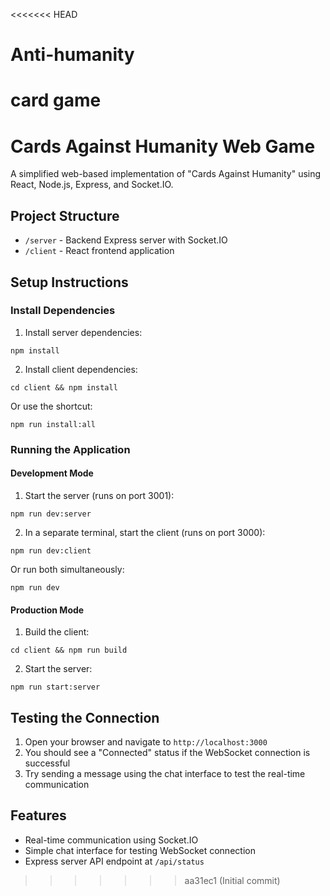 <<<<<<< HEAD
# Anti-humanity
card game
=======
# Cards Against Humanity Web Game

A simplified web-based implementation of "Cards Against Humanity" using React, Node.js, Express, and Socket.IO.

## Project Structure

- `/server` - Backend Express server with Socket.IO
- `/client` - React frontend application

## Setup Instructions

### Install Dependencies

1. Install server dependencies:
```
npm install
```

2. Install client dependencies:
```
cd client && npm install
```

Or use the shortcut:
```
npm run install:all
```

### Running the Application

#### Development Mode

1. Start the server (runs on port 3001):
```
npm run dev:server
```

2. In a separate terminal, start the client (runs on port 3000):
```
npm run dev:client
```

Or run both simultaneously:
```
npm run dev
```

#### Production Mode

1. Build the client:
```
cd client && npm run build
```

2. Start the server:
```
npm run start:server
```

## Testing the Connection

1. Open your browser and navigate to `http://localhost:3000`
2. You should see a "Connected" status if the WebSocket connection is successful
3. Try sending a message using the chat interface to test the real-time communication

## Features

- Real-time communication using Socket.IO
- Simple chat interface for testing WebSocket connection
- Express server API endpoint at `/api/status` 
>>>>>>> aa31ec1 (Initial commit)
